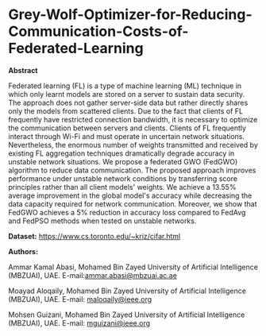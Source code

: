 # Grey-Wolf-Optimizer-for-Reducing-Communication-Costs-of-Federated-Learning

**Abstract**

Federated learning (FL) is a type of machine learning (ML) technique in which only learnt models are stored on a server to sustain data security. The approach does not gather server-side data but rather directly shares only the models from scattered clients. Due to the fact that clients of FL frequently have restricted connection bandwidth, it is necessary to optimize the communication between servers and clients. Clients of FL frequently interact through Wi-Fi and must operate in uncertain network situations. Nevertheless, the enormous number of weights transmitted and received by existing FL aggregation techniques dramatically degrade accuracy in unstable network situations. We propose a federated GWO (FedGWO) algorithm to reduce data communication. The proposed approach improves performance under unstable network conditions by transferring score principles rather than all client models' weights. We achieve a 13.55% average improvement in the global model's accuracy while decreasing the data capacity required for network communication. Moreover, we show that FedGWO achieves a 5% reduction in accuracy loss compared to  FedAvg and FedPSO methods when tested on unstable networks.

**Dataset:** https://www.cs.toronto.edu/~kriz/cifar.html

**Authors:**

Ammar Kamal Abasi, Mohamed Bin Zayed University of Artificial Intelligence (MBZUAI), UAE. E-mail:ammar.abasi@mbzuai.ac.ae

Moayad Aloqaily, Mohamed Bin Zayed University of Artificial Intelligence (MBZUAI), UAE. E-mail: maloqaily@ieee.org

Mohsen Guizani, Mohamed Bin Zayed University of Artificial Intelligence (MBZUAI), UAE. E-mail: mguizani@ieee.org
